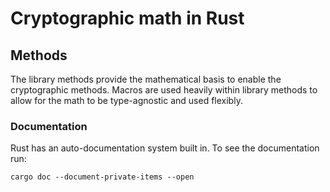 # Cryptographic math in Rust

## Methods

The library methods provide the mathematical basis to enable the cryptographic methods. Macros are used heavily within library methods to allow for the math to be type-agnostic and used flexibly.


### Documentation

Rust has an auto-documentation system built in. To see the documentation run:

```
cargo doc --document-private-items --open
```

<!-- ## Citations
[AKS Primality Test](https://www.cse.iitk.ac.in/users/manindra/algebra/primality_v6.pdf) -->
